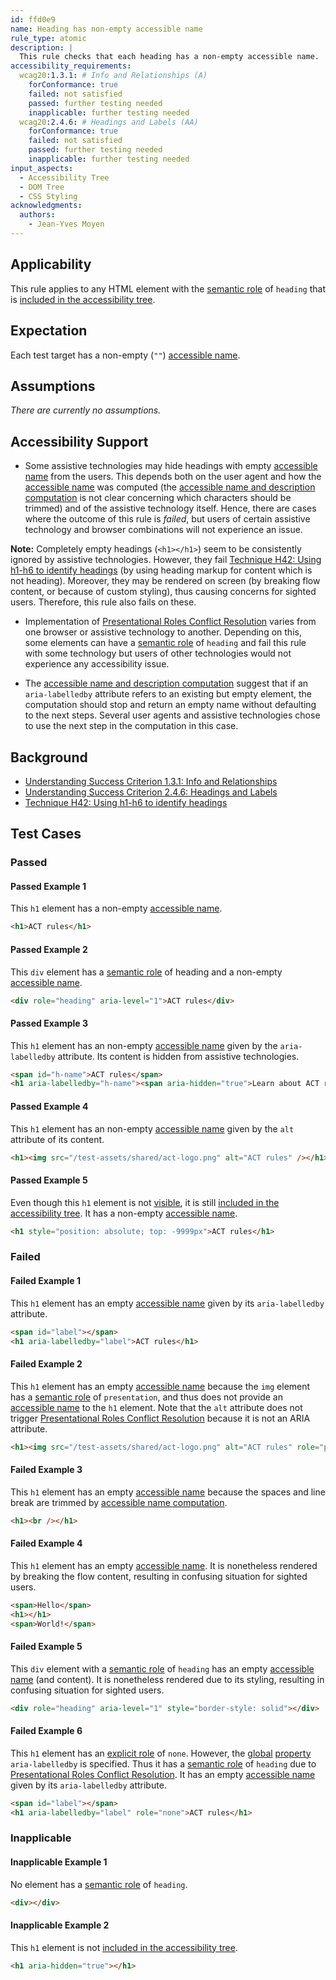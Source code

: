 ```yaml
---
id: ffd0e9
name: Heading has non-empty accessible name
rule_type: atomic
description: |
  This rule checks that each heading has a non-empty accessible name.
accessibility_requirements:
  wcag20:1.3.1: # Info and Relationships (A)
    forConformance: true
    failed: not satisfied
    passed: further testing needed
    inapplicable: further testing needed
  wcag20:2.4.6: # Headings and Labels (AA)
    forConformance: true
    failed: not satisfied
    passed: further testing needed
    inapplicable: further testing needed
input_aspects:
  - Accessibility Tree
  - DOM Tree
  - CSS Styling
acknowledgments:
  authors:
    - Jean-Yves Moyen
---
```


## Applicability

This rule applies to any HTML element with the [semantic role][] of `heading` that is [included in the accessibility tree][].

## Expectation

Each test target has a non-empty (`""`) [accessible name][].

## Assumptions

_There are currently no assumptions._

## Accessibility Support

- Some assistive technologies may hide headings with empty [accessible name][] from the users. This depends both on the user agent and how the [accessible name][] was computed (the [accessible name and description computation][] is not clear concerning which characters should be trimmed) and of the assistive technology itself. Hence, there are cases where the outcome of this rule is _failed_, but users of certain assistive technology and browser combinations will not experience an issue.

**Note:** Completely empty headings (`<h1></h1>`) seem to be consistently ignored by assistive technologies. However, they fail [Technique H42: Using h1-h6 to identify headings][tech h42] (by using heading markup for content which is not heading). Moreover, they may be rendered on screen (by breaking flow content, or because of custom styling), thus causing concerns for sighted users. Therefore, this rule also fails on these.

- Implementation of [Presentational Roles Conflict Resolution][] varies from one browser or assistive technology to another. Depending on this, some elements can have a [semantic role][] of `heading` and fail this rule with some technology but users of other technologies would not experience any accessibility issue.

- The [accessible name and description computation][] suggest that if an `aria-labelledby` attribute refers to an existing but empty element, the computation should stop and return an empty name without defaulting to the next steps. Several user agents and assistive technologies chose to use the next step in the computation in this case.

## Background

- [Understanding Success Criterion 1.3.1: Info and Relationships][usc131]
- [Understanding Success Criterion 2.4.6: Headings and Labels][usc246]
- [Technique H42: Using h1-h6 to identify headings][tech h42]

## Test Cases

### Passed

#### Passed Example 1

This `h1` element has a non-empty [accessible name][].

```html
<h1>ACT rules</h1>
```

#### Passed Example 2

This `div` element has a [semantic role][] of heading and a non-empty [accessible name][].

```html
<div role="heading" aria-level="1">ACT rules</div>
```

#### Passed Example 3

This `h1` element has an non-empty [accessible name][] given by the `aria-labelledby` attribute. Its content is hidden from assistive technologies.

```html
<span id="h-name">ACT rules</span>
<h1 aria-labelledby="h-name"><span aria-hidden="true">Learn about ACT rules</span></h1>
```

#### Passed Example 4

This `h1` element has an non-empty [accessible name][] given by the `alt` attribute of its content.

```html
<h1><img src="/test-assets/shared/act-logo.png" alt="ACT rules" /></h1>
```

#### Passed Example 5

Even though this `h1` element is not [visible][], it is still [included in the accessibility tree][]. It has a non-empty [accessible name][].

```html
<h1 style="position: absolute; top: -9999px">ACT rules</h1>
```

### Failed

#### Failed Example 1

This `h1` element has an empty [accessible name][] given by its `aria-labelledby` attribute.

```html
<span id="label"></span>
<h1 aria-labelledby="label">ACT rules</h1>
```

#### Failed Example 2

This `h1` element has an empty [accessible name][] because the `img` element has a [semantic role][] of `presentation`, and thus does not provide an [accessible name][] to the `h1` element. Note that the `alt` attribute does not trigger [Presentational Roles Conflict Resolution][] because it is not an ARIA attribute.

```html
<h1><img src="/test-assets/shared/act-logo.png" alt="ACT rules" role="presentation" /></h1>
```

#### Failed Example 3

This `h1` element has an empty [accessible name][] because the spaces and line break are trimmed by [accessible name computation][accessible name and description computation].

```html
<h1><br /></h1>
```

#### Failed Example 4

This `h1` element has an empty [accessible name][]. It is nonetheless rendered by breaking the flow content, resulting in confusing situation for sighted users.

```html
<span>Hello</span>
<h1></h1>
<span>World!</span>
```

#### Failed Example 5

This `div` element with a [semantic role][] of `heading` has an empty [accessible name][] (and content). It is nonetheless rendered due to its styling, resulting in confusing situation for sighted users.

```html
<div role="heading" aria-level="1" style="border-style: solid"></div>
```

#### Failed Example 6

This `h1` element has an [explicit role][] of `none`. However, the [global][] [property][] `aria-labelledby` is specified. Thus it has a [semantic role][] of `heading` due to [Presentational Roles Conflict Resolution][]. It has an empty [accessible name][] given by its `aria-labelledby` attribute.

```html
<span id="label"></span>
<h1 aria-labelledby="label" role="none">ACT rules</h1>
```

### Inapplicable

#### Inapplicable Example 1

No element has a [semantic role][] of `heading`.

```html
<div></div>
```

#### Inapplicable Example 2

This `h1` element is not [included in the accessibility tree][].

```html
<h1 aria-hidden="true"></h1>
```

[accessible name]: #accessible-name 'Definition of accessible name'
[accessible name and description computation]: https://www.w3.org/TR/accname
[explicit role]: #explicit-role 'Definition of explicit role'
[global]: https://www.w3.org/TR/wai-aria-1.1/#global_states 'Definition of Global ARIA States and Properties'
[included in the accessibility tree]: #included-in-the-accessibility-tree 'Definition of included in the accessibility tree'
[presentational roles conflict resolution]: https://www.w3.org/TR/wai-aria-1.1/#conflict_resolution_presentation_none 'Presentational Roles Conflict Resolution'
[property]: https://www.w3.org/TR/wai-aria/#dfn-property 'Definition of ARIA Property'
[semantic role]: #semantic-role 'Definition of semantic role'
[tech h42]: https://www.w3.org/WAI/WCAG21/Techniques/html/H42 'Technique H42: Using h1-h6 to identify headings'
[usc131]: https://www.w3.org/WAI/WCAG21/Understanding/info-and-relationships.html 'Understanding Success Criterion 1.3.1: Info and Relationships'
[usc246]: https://www.w3.org/WAI/WCAG21/Understanding/headings-and-labels.html 'Understanding Success Criterion 2.4.6: Headings and Labels'
[visible]: #visible 'Definition of visible'
